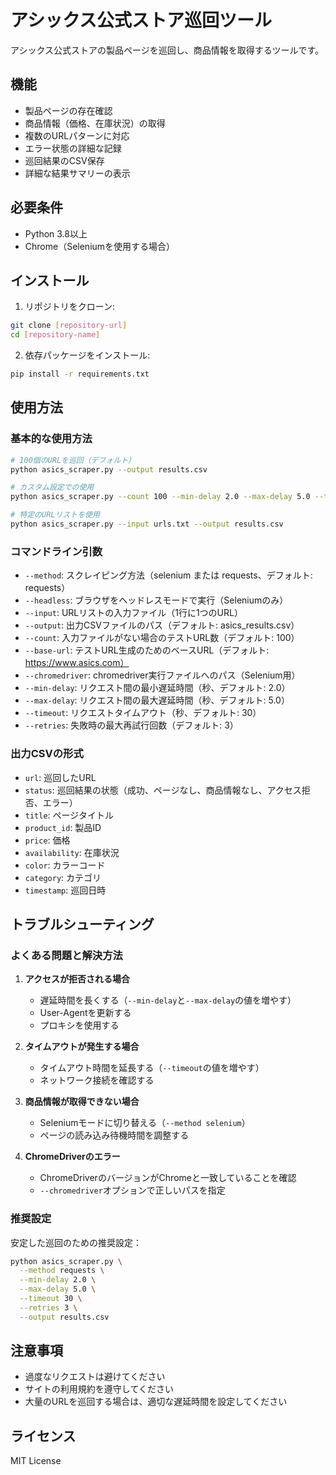 # アシックス公式ストア巡回ツール

アシックス公式ストアの製品ページを巡回し、商品情報を取得するツールです。

## 機能

- 製品ページの存在確認
- 商品情報（価格、在庫状況）の取得
- 複数のURLパターンに対応
- エラー状態の詳細な記録
- 巡回結果のCSV保存
- 詳細な結果サマリーの表示

## 必要条件

- Python 3.8以上
- Chrome（Seleniumを使用する場合）

## インストール

1. リポジトリをクローン:
```bash
git clone [repository-url]
cd [repository-name]
```

2. 依存パッケージをインストール:
```bash
pip install -r requirements.txt
```

## 使用方法

### 基本的な使用方法

```bash
# 100個のURLを巡回（デフォルト）
python asics_scraper.py --output results.csv

# カスタム設定での使用
python asics_scraper.py --count 100 --min-delay 2.0 --max-delay 5.0 --timeout 30 --retries 3

# 特定のURLリストを使用
python asics_scraper.py --input urls.txt --output results.csv
```

### コマンドライン引数

- `--method`: スクレイピング方法（selenium または requests、デフォルト: requests）
- `--headless`: ブラウザをヘッドレスモードで実行（Seleniumのみ）
- `--input`: URLリストの入力ファイル（1行に1つのURL）
- `--output`: 出力CSVファイルのパス（デフォルト: asics_results.csv）
- `--count`: 入力ファイルがない場合のテストURL数（デフォルト: 100）
- `--base-url`: テストURL生成のためのベースURL（デフォルト: https://www.asics.com）
- `--chromedriver`: chromedriver実行ファイルへのパス（Selenium用）
- `--min-delay`: リクエスト間の最小遅延時間（秒、デフォルト: 2.0）
- `--max-delay`: リクエスト間の最大遅延時間（秒、デフォルト: 5.0）
- `--timeout`: リクエストタイムアウト（秒、デフォルト: 30）
- `--retries`: 失敗時の最大再試行回数（デフォルト: 3）

### 出力CSVの形式

- `url`: 巡回したURL
- `status`: 巡回結果の状態（成功、ページなし、商品情報なし、アクセス拒否、エラー）
- `title`: ページタイトル
- `product_id`: 製品ID
- `price`: 価格
- `availability`: 在庫状況
- `color`: カラーコード
- `category`: カテゴリ
- `timestamp`: 巡回日時

## トラブルシューティング

### よくある問題と解決方法

1. **アクセスが拒否される場合**
   - 遅延時間を長くする（`--min-delay`と`--max-delay`の値を増やす）
   - User-Agentを更新する
   - プロキシを使用する

2. **タイムアウトが発生する場合**
   - タイムアウト時間を延長する（`--timeout`の値を増やす）
   - ネットワーク接続を確認する

3. **商品情報が取得できない場合**
   - Seleniumモードに切り替える（`--method selenium`）
   - ページの読み込み待機時間を調整する

4. **ChromeDriverのエラー**
   - ChromeDriverのバージョンがChromeと一致していることを確認
   - `--chromedriver`オプションで正しいパスを指定

### 推奨設定

安定した巡回のための推奨設定：

```bash
python asics_scraper.py \
  --method requests \
  --min-delay 2.0 \
  --max-delay 5.0 \
  --timeout 30 \
  --retries 3 \
  --output results.csv
```

## 注意事項

- 過度なリクエストは避けてください
- サイトの利用規約を遵守してください
- 大量のURLを巡回する場合は、適切な遅延時間を設定してください

## ライセンス

MIT License